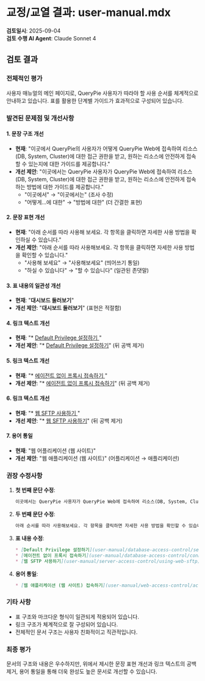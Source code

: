 # 교정/교열 결과: user-manual.mdx

**검토일시**: 2025-09-04  
**검토 수행 AI Agent**: Claude Sonnet 4

## 검토 결과

### 전체적인 평가
사용자 매뉴얼의 메인 페이지로, QueryPie 사용자가 따라야 할 사용 순서를 체계적으로 안내하고 있습니다. 표를 활용한 단계별 가이드가 효과적으로 구성되어 있습니다.

### 발견된 문제점 및 개선사항

#### 1. 문장 구조 개선
- **현재**: "이곳에서 QueryPie의 사용자가 어떻게 QueryPie Web에 접속하여 리소스(DB, System, Cluster)에 대한 접근 권한을 받고, 원하는 리소스에 안전하게 접속할 수 있는지에 대한 가이드를 제공합니다."
- **개선 제안**: "이곳에서는 QueryPie 사용자가 QueryPie Web에 접속하여 리소스(DB, System, Cluster)에 대한 접근 권한을 받고, 원하는 리소스에 안전하게 접속하는 방법에 대한 가이드를 제공합니다."
  - "이곳에서" → "이곳에서는" (조사 수정)
  - "어떻게...에 대한" → "방법에 대한" (더 간결한 표현)

#### 2. 문장 표현 개선
- **현재**: "아래 순서를 따라 사용해 보세요. 각 항목을 클릭하면 자세한 사용 방법을 확인하실 수 있습니다."
- **개선 제안**: "아래 순서를 따라 사용해보세요. 각 항목을 클릭하면 자세한 사용 방법을 확인할 수 있습니다."
  - "사용해 보세요" → "사용해보세요" (띄어쓰기 통일)
  - "하실 수 있습니다" → "할 수 있습니다" (일관된 존댓말)

#### 3. 표 내용의 일관성 개선
- **현재**: "**대시보드 둘러보기**"
- **개선 제안**: "**대시보드 둘러보기**" (표현은 적절함)

#### 4. 링크 텍스트 개선
- **현재**: "* [Default Privilege 설정하기 ](user-manual/database-access-control/setting-default-privilege)"
- **개선 제안**: "* [Default Privilege 설정하기](user-manual/database-access-control/setting-default-privilege)" (뒤 공백 제거)

#### 5. 링크 텍스트 개선
- **현재**: "* [에이전트 없이 프록시 접속하기 ](user-manual/database-access-control/connecting-to-proxy-without-agent)"
- **개선 제안**: "* [에이전트 없이 프록시 접속하기](user-manual/database-access-control/connecting-to-proxy-without-agent)" (뒤 공백 제거)

#### 6. 링크 텍스트 개선
- **현재**: "* [웹 SFTP 사용하기 ](user-manual/server-access-control/using-web-sftp)"
- **개선 제안**: "* [웹 SFTP 사용하기](user-manual/server-access-control/using-web-sftp)" (뒤 공백 제거)

#### 7. 용어 통일
- **현재**: "웹 어플리케이션 (웹 사이트)"
- **개선 제안**: "웹 애플리케이션 (웹 사이트)" (어플리케이션 → 애플리케이션)

### 권장 수정사항

1. **첫 번째 문단 수정**:
   ```markdown
   이곳에서는 QueryPie 사용자가 QueryPie Web에 접속하여 리소스(DB, System, Cluster)에 대한 접근 권한을 받고, 원하는 리소스에 안전하게 접속하는 방법에 대한 가이드를 제공합니다.
   ```

2. **두 번째 문단 수정**:
   ```markdown
   아래 순서를 따라 사용해보세요. 각 항목을 클릭하면 자세한 사용 방법을 확인할 수 있습니다.
   ```

3. **표 내용 수정**:
   ```markdown
   * [Default Privilege 설정하기](user-manual/database-access-control/setting-default-privilege)
   * [에이전트 없이 프록시 접속하기](user-manual/database-access-control/connecting-to-proxy-without-agent)
   * [웹 SFTP 사용하기](user-manual/server-access-control/using-web-sftp)
   ```

4. **용어 통일**:
   ```markdown
   * [웹 애플리케이션 (웹 사이트) 접속하기](user-manual/web-access-control/accessing-web-applications-websites)
   ```

### 기타 사항
- 표 구조와 마크다운 형식이 일관되게 적용되어 있습니다.
- 링크 구조가 체계적으로 잘 구성되어 있습니다.
- 전체적인 문서 구조는 사용자 친화적이고 직관적입니다.

### 최종 평가
문서의 구조와 내용은 우수하지만, 위에서 제시한 문장 표현 개선과 링크 텍스트의 공백 제거, 용어 통일을 통해 더욱 완성도 높은 문서로 개선할 수 있습니다.
